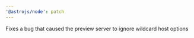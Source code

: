 ```yaml
---
'@astrojs/node': patch
---
```


Fixes a bug that caused the preview server to ignore wildcard host options
